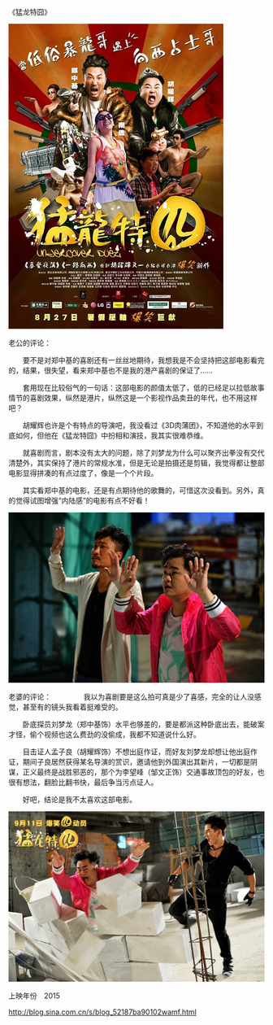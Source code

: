 《猛龙特囧》

			
![](./img/001vda4xzy6YvqSFlSp19&690.jpg)


老公的评论：


　　要不是对郑中基的喜剧还有一丝丝地期待，我想我是不会坚持把这部电影看完的，结果，很失望，看来郑中基也不是我的港产喜剧的保证了……


　　套用现在比较俗气的一句话：这部电影的颜值太低了，低的已经足以拉低故事情节的喜剧效果，纵然是港片，纵然这是一个影视作品卖丑的年代，也不用这样吧？


　　胡耀辉也许是个有特点的导演吧，我没看过《3D肉蒲团》，不知道他的水平到底如何，但他在《猛龙特囧》中扮相和演技，我其实很难恭维。


　　就喜剧而言，剧本没有太大的问题，除了刘梦龙为什么可以聚齐出拳没有交代清楚外，其实保持了港片的常规水准，但是无论是拍摄还是剪辑，我觉得都让整部电影显得拼凑的有点过度了，像是一个个片段。


　　其实看郑中基的电影，还是有点期待他的歌舞的，可惜这次没看到。另外，真的觉得试图增强“内陆感”的电影有点不好看！

![](./img/001vda4xzy6YvqTY8Sh55&690.jpg)


老婆的评论：
　　
　　我以为喜剧要是这么拍可真是少了喜感，完全的让人没感觉，甚至有的镜头我看着挺难受的。


　　卧底探员刘梦龙（郑中基饰）水平也够差的，要是都派这种卧底出去，能破案才怪，偷个视频也这么费劲的没偷成，我都不知道说什么好。


　　目击证人孟子良（胡耀辉饰）不想出庭作证，而好友刘梦龙却想让他出庭作证，期间子良居然获得某名导演的赏识，邀请他到外国演出其新片，一切都是阴谋，正义最终是战胜邪恶的，那个为李望峰（邹文正饰）交通事故顶包的好友，也很有想法，翻脸比翻书快，最后争当污点证人。

　　好吧，结论是我不太喜欢这部电影。

![](./img/001vda4xzy6YvqVLIyGae&690.jpg)


上映年份　2015							
		
http://blog.sina.com.cn/s/blog_52187ba90102wamf.html
